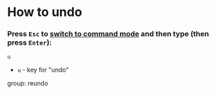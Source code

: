 # How to undo

### Press `Esc` to [switch to command mode](/vim/how-to-switch-to-command-mode) and then type (then press `Enter`):

```text
u
```

- ``u`` - key for "undo"

group: reundo


